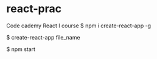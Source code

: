 # react-prac
Code cademy React I course
$ npm i create-react-app -g

$ create-react-app file_name

$ npm start

